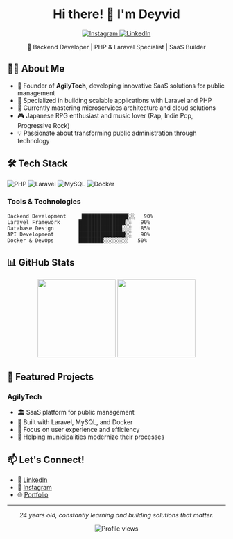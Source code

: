 <h1 align="center">Hi there! 👋 I'm Deyvid</h1>

<p align="center">
  <a href="https://www.instagram.com/deyvidsantt/">
    <img src="https://img.shields.io/badge/Instagram-E4405F?style=for-the-badge&logo=instagram&logoColor=white" alt="Instagram"/>
  </a>
  <a href="https://www.linkedin.com/in/SEULINKEDIN">
    <img src="https://img.shields.io/badge/LinkedIn-0077B5?style=for-the-badge&logo=linkedin&logoColor=white" alt="LinkedIn"/>
  </a>
</p>

<p align="center">🚀 Backend Developer | PHP & Laravel Specialist | SaaS Builder</p>

## 👨‍💻 About Me

- 🎯 Founder of **AgilyTech**, developing innovative SaaS solutions for public management
- 💼 Specialized in building scalable applications with Laravel and PHP
- 🌱 Currently mastering microservices architecture and cloud solutions
- 🎮 Japanese RPG enthusiast and music lover (Rap, Indie Pop, Progressive Rock)
- 💡 Passionate about transforming public administration through technology

## 🛠 Tech Stack

<p align="left">
  <img src="https://img.shields.io/badge/PHP-777BB4?style=for-the-badge&logo=php&logoColor=white" alt="PHP"/>
  <img src="https://img.shields.io/badge/Laravel-FF2D20?style=for-the-badge&logo=laravel&logoColor=white" alt="Laravel"/>
  <img src="https://img.shields.io/badge/MySQL-00000F?style=for-the-badge&logo=mysql&logoColor=white" alt="MySQL"/>
  <img src="https://img.shields.io/badge/Docker-2496ED?style=for-the-badge&logo=docker&logoColor=white" alt="Docker"/>
</p>

### Tools & Technologies
```text
Backend Development     ███████████████░░   90%
Laravel Framework      ███████████████░░   90%
Database Design        ██████████████░░░   85%
API Development        ███████████████░░   90%
Docker & DevOps        ████████░░░░░░░░   50%
```

## 📊 GitHub Stats

<div align="center">
  <img height="180em" src="https://github-readme-stats.vercel.app/api?username=obsinto&show_icons=true&theme=dracula&include_all_commits=true&count_private=true"/>
  <img height="180em" src="https://github-readme-streak-stats.herokuapp.com/?user=obsinto&theme=dracula"/>
</div>

## 🚀 Featured Projects

### AgilyTech
- 🏛️ SaaS platform for public management
- 🔧 Built with Laravel, MySQL, and Docker
- 📱 Focus on user experience and efficiency
- 🎯 Helping municipalities modernize their processes

## 📫 Let's Connect!

- 💼 [LinkedIn](https://www.linkedin.com/in/SEULINKEDIN)
- 📸 [Instagram](https://www.instagram.com/deyvidsantt/)
- 🌐 [Portfolio](https://seusite.com.br)

---

<p align="center">
  <i>24 years old, constantly learning and building solutions that matter.</i>
</p>

<p align="center">
  <img src="https://komarev.com/ghpvc/?username=obsinto&label=Profile%20views&color=0e75b6&style=flat" alt="Profile views"/>
</p>
